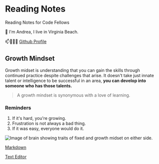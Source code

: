 # Reading Notes
Reading Notes for Code Fellows

👋 I'm Andrea, I live in Virginia Beach.

📫👩🏽‍💻 [Github Profile](https://github.com/ariley215)

## Growth Mindset

Growth midset is understanding that you can gain the skills through continued practice despite challenges that arise. It doesn't take just innate talent or intelligence to be successful in an area, **you can develop into someone who has those talents.**

>A growth mindset is synonymous with a love of learning.

### Reminders
1. If it's hard, you're growing.
2. Frustration is not always a bad thing.
3. If it was easy, everyone would do it.

![Image of brain showing traits of fixed and growth midset on either side.](https://atlassianblog.wpengine.com/wp-content/uploads/NewGrowthMindset2.png)

 [Markdown](102-Markdown.md)
 
 [Text Editor](TextEditor.md)
 


 
 
